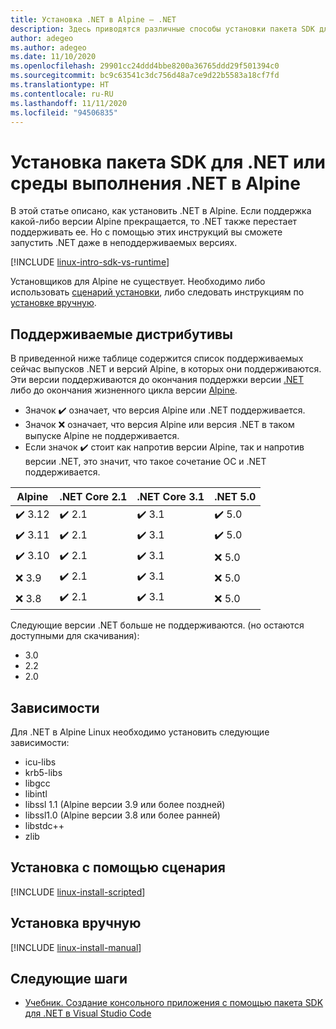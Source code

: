 ```yaml
---
title: Установка .NET в Alpine — .NET
description: Здесь приводятся различные способы установки пакета SDK для .NET и среды выполнения .NET в Alpine.
author: adegeo
ms.author: adegeo
ms.date: 11/10/2020
ms.openlocfilehash: 29901cc24ddd4bbe8200a36765ddd29f501394c0
ms.sourcegitcommit: bc9c63541c3dc756d48a7ce9d22b5583a18cf7fd
ms.translationtype: HT
ms.contentlocale: ru-RU
ms.lasthandoff: 11/11/2020
ms.locfileid: "94506835"
---
```

# <a name="install-the-net-sdk-or-the-net-runtime-on-alpine"></a>Установка пакета SDK для .NET или среды выполнения .NET в Alpine

В этой статье описано, как установить .NET в Alpine. Если поддержка какой-либо версии Alpine прекращается, то .NET также перестает поддерживать ее. Но с помощью этих инструкций вы сможете запустить .NET даже в неподдерживаемых версиях.

[!INCLUDE [linux-intro-sdk-vs-runtime](includes/linux-intro-sdk-vs-runtime.md)]

Установщиков для Alpine не существует. Необходимо либо использовать [сценарий установки](#scripted-install), либо следовать инструкциям по [установке вручную](#manual-install).

## <a name="supported-distributions"></a>Поддерживаемые дистрибутивы

В приведенной ниже таблице содержится список поддерживаемых сейчас выпусков .NET и версий Alpine, в которых они поддерживаются. Эти версии поддерживаются до окончания поддержки версии [.NET](https://dotnet.microsoft.com/platform/support/policy/dotnet-core) либо до окончания жизненного цикла версии [Alpine](https://wiki.alpinelinux.org/wiki/Alpine_Linux:Releases).

- Значок ✔️ означает, что версия Alpine или .NET поддерживается.
- Значок ❌ означает, что версия Alpine или версия .NET в таком выпуске Alpine не поддерживается.
- Если значок ✔️ стоит как напротив версии Alpine, так и напротив версии .NET, это значит, что такое сочетание ОС и .NET поддерживается.

| Alpine  | .NET Core 2.1 | .NET Core 3.1 | .NET 5.0 |
|-------- |---------------|---------------|----------------|
| ✔️ 3.12 | ✔️ 2.1        | ✔️ 3.1        | ✔️ 5.0 |
| ✔️ 3.11 | ✔️ 2.1        | ✔️ 3.1        | ✔️ 5.0 |
| ✔️ 3.10 | ✔️ 2.1        | ✔️ 3.1        | ❌ 5.0 |
| ❌ 3.9  | ✔️ 2.1        | ✔️ 3.1        | ❌ 5.0 |
| ❌ 3.8  | ✔️ 2.1        | ✔️ 3.1        | ❌ 5.0 |

Следующие версии .NET больше не поддерживаются. (но остаются доступными для скачивания):

- 3.0
- 2.2
- 2.0

## <a name="dependencies"></a>Зависимости

Для .NET в Alpine Linux необходимо установить следующие зависимости:

- icu-libs
- krb5-libs
- libgcc
- libintl
- libssl 1.1 (Alpine версии 3.9 или более поздней)
- libssl1.0 (Alpine версии 3.8 или более ранней)
- libstdc++
- zlib

## <a name="scripted-install"></a>Установка с помощью сценария

[!INCLUDE [linux-install-scripted](includes/linux-install-scripted.md)]

## <a name="manual-install"></a>Установка вручную

[!INCLUDE [linux-install-manual](includes/linux-install-manual.md)]

## <a name="next-steps"></a>Следующие шаги

- [Учебник. Создание консольного приложения с помощью пакета SDK для .NET в Visual Studio Code](../tutorials/with-visual-studio-code.md)
